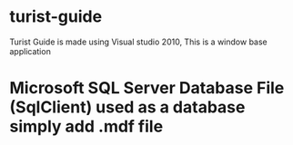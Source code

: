# turist-guide

Turist Guide is made using Visual studio 2010, This is a window base application

# Microsoft SQL Server Database File (SqlClient) used as a database simply add .mdf file
